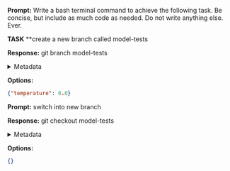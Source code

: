 **Prompt:**
Write a bash terminal command to achieve the following task.
Be concise, but include as much code as needed. Do not write anything else. Ever.

**TASK**
**create a new branch called model-tests


**Response:**
git branch model-tests

<details><summary>Metadata</summary>

- Duration: 997 ms
- Datetime: 2023-12-24T15:04:31.338040
- Model: gpt-3.5-turbo-0613

</details>

**Options:**
```json
{"temperature": 0.0}
```

**Prompt:**
switch into new branch

**Response:**
git checkout model-tests

<details><summary>Metadata</summary>

- Duration: 978 ms
- Datetime: 2023-12-24T15:05:09.469870
- Model: gpt-3.5-turbo-0613

</details>

**Options:**
```json
{}
```

